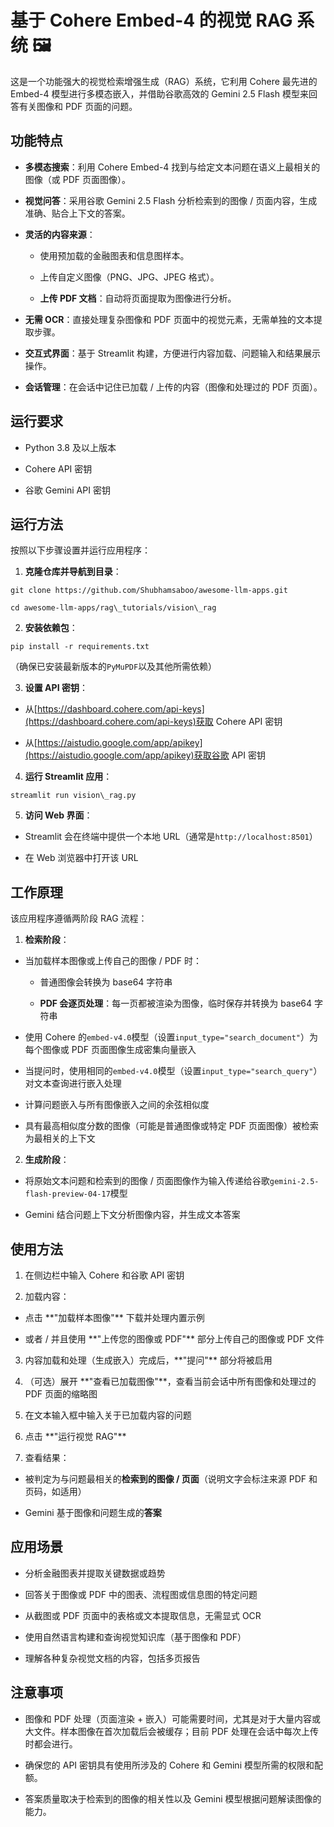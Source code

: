 # 基于 Cohere Embed-4 的视觉 RAG 系统 🖼️

这是一个功能强大的视觉检索增强生成（RAG）系统，它利用 Cohere 最先进的 Embed-4 模型进行多模态嵌入，并借助谷歌高效的 Gemini 2.5 Flash 模型来回答有关图像和 PDF 页面的问题。

## 功能特点

* **多模态搜索**：利用 Cohere Embed-4 找到与给定文本问题在语义上最相关的图像（或 PDF 页面图像）。

* **视觉问答**：采用谷歌 Gemini 2.5 Flash 分析检索到的图像 / 页面内容，生成准确、贴合上下文的答案。

* **灵活的内容来源**：

  * 使用预加载的金融图表和信息图样本。

  * 上传自定义图像（PNG、JPG、JPEG 格式）。

  * **上传 PDF 文档**：自动将页面提取为图像进行分析。

* **无需 OCR**：直接处理复杂图像和 PDF 页面中的视觉元素，无需单独的文本提取步骤。

* **交互式界面**：基于 Streamlit 构建，方便进行内容加载、问题输入和结果展示操作。

* **会话管理**：在会话中记住已加载 / 上传的内容（图像和处理过的 PDF 页面）。

## 运行要求

* Python 3.8 及以上版本

* Cohere API 密钥

* 谷歌 Gemini API 密钥

## 运行方法

按照以下步骤设置并运行应用程序：

1. **克隆仓库并导航到目录**：

```
git clone https://github.com/Shubhamsaboo/awesome-llm-apps.git

cd awesome-llm-apps/rag\_tutorials/vision\_rag
```

2. **安装依赖包**：

```
pip install -r requirements.txt
```

（确保已安装最新版本的`PyMuPDF`以及其他所需依赖）

3. **设置 API 密钥**：

* 从[https://dashboard.cohere.com/api-keys](https://dashboard.cohere.com/api-keys)获取 Cohere API 密钥

* 从[https://aistudio.google.com/app/apikey](https://aistudio.google.com/app/apikey)获取谷歌 API 密钥

4. **运行 Streamlit 应用**：

```
streamlit run vision\_rag.py
```

5. **访问 Web 界面**：

* Streamlit 会在终端中提供一个本地 URL（通常是`http://localhost:8501`）

* 在 Web 浏览器中打开该 URL

## 工作原理

该应用程序遵循两阶段 RAG 流程：

1. **检索阶段**：

* 当加载样本图像或上传自己的图像 / PDF 时：


  * 普通图像会转换为 base64 字符串

  * **PDF 会逐页处理**：每一页都被渲染为图像，临时保存并转换为 base64 字符串

* 使用 Cohere 的`embed-v4.0`模型（设置`input_type="search_document"`）为每个图像或 PDF 页面图像生成密集向量嵌入

* 当提问时，使用相同的`embed-v4.0`模型（设置`input_type="search_query"`）对文本查询进行嵌入处理

* 计算问题嵌入与所有图像嵌入之间的余弦相似度

* 具有最高相似度分数的图像（可能是普通图像或特定 PDF 页面图像）被检索为最相关的上下文

2. **生成阶段**：

* 将原始文本问题和检索到的图像 / 页面图像作为输入传递给谷歌`gemini-2.5-flash-preview-04-17`模型

* Gemini 结合问题上下文分析图像内容，并生成文本答案

## 使用方法

1. 在侧边栏中输入 Cohere 和谷歌 API 密钥

2. 加载内容：

* 点击 \*\*"加载样本图像"\*\* 下载并处理内置示例

* 或者 / 并且使用 \*\*"上传您的图像或 PDF"\*\* 部分上传自己的图像或 PDF 文件

3. 内容加载和处理（生成嵌入）完成后，\*\*"提问"\*\* 部分将被启用

4. （可选）展开 \*\*"查看已加载图像"\*\*，查看当前会话中所有图像和处理过的 PDF 页面的缩略图

5. 在文本输入框中输入关于已加载内容的问题

6. 点击 \*\*"运行视觉 RAG"\*\*

7. 查看结果：

* 被判定为与问题最相关的**检索到的图像 / 页面**（说明文字会标注来源 PDF 和页码，如适用）

* Gemini 基于图像和问题生成的**答案**

## 应用场景

* 分析金融图表并提取关键数据或趋势

* 回答关于图像或 PDF 中的图表、流程图或信息图的特定问题

* 从截图或 PDF 页面中的表格或文本提取信息，无需显式 OCR

* 使用自然语言构建和查询视觉知识库（基于图像和 PDF）

* 理解各种复杂视觉文档的内容，包括多页报告

## 注意事项

* 图像和 PDF 处理（页面渲染 + 嵌入）可能需要时间，尤其是对于大量内容或大文件。样本图像在首次加载后会被缓存；目前 PDF 处理在会话中每次上传时都会进行。

* 确保您的 API 密钥具有使用所涉及的 Cohere 和 Gemini 模型所需的权限和配额。

* 答案质量取决于检索到的图像的相关性以及 Gemini 模型根据问题解读图像的能力。
